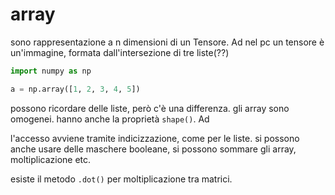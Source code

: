 # array

sono rappresentazione a n dimensioni di un Tensore. Ad
nel pc un tensore è un'immagine, formata dall'intersezione di tre liste(??)

```python
import numpy as np

a = np.array([1, 2, 3, 4, 5])
```

possono ricordare delle liste, però c'è una differenza. gli array sono omogenei.
hanno anche la proprietà `shape()`. Ad

l'accesso avviene tramite indicizzazione, come per le liste. si possono anche
usare delle maschere booleane, si possono sommare gli array, moltiplicazione etc.

esiste il metodo `.dot()` per moltiplicazione tra matrici.

